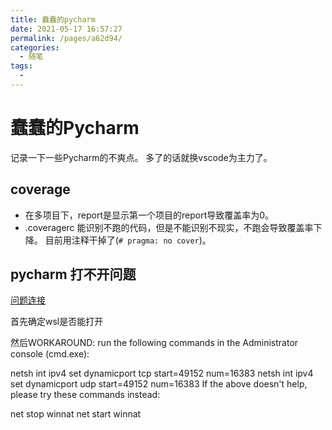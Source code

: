 ```yaml
---
title: 蠢蠢的pycharm
date: 2021-05-17 16:57:27
permalink: /pages/a62d94/
categories:
  - 随笔
tags:
  - 
---
```


# 蠢蠢的Pycharm

记录一下一些Pycharm的不爽点。
多了的话就换vscode为主力了。

## coverage

* 在多项目下，report是显示第一个项目的report导致覆盖率为0。
* .coveragerc 能识别不跑的代码，但是不能识别不现实，不跑会导致覆盖率下降。 目前用注释干掉了(`# pragma: no cover`)。

## pycharm 打不开问题

[问题连接](https://youtrack.jetbrains.com/issue/IDEA-238995?_ga=2.36239336.973627320.1618408649-1361445786.1616426299)

首先确定wsl是否能打开

然后WORKAROUND: run the following commands in the Administrator console (cmd.exe):

netsh int ipv4 set dynamicport tcp start=49152 num=16383
netsh int ipv4 set dynamicport udp start=49152 num=16383
If the above doesn't help, please try these commands instead:

net stop winnat
net start winnat